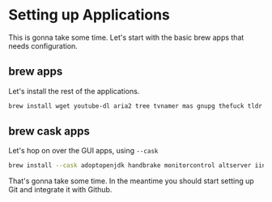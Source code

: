 # Setting up Applications

This is gonna take some time. Let's start with the basic brew apps that needs configuration.

## brew apps

Let's install the rest of the applications.

```bash
brew install wget youtube-dl aria2 tree tvnamer mas gnupg thefuck tldr
```

## brew cask apps

Let's hop on over the GUI apps, using `--cask`

```bash
brew install --cask adoptopenjdk handbrake monitorcontrol altserver iina notion appcleaner imageoptim slack authy iterm2 spotify avibrazil-rdm jdownloader transmission cloudflare-warp keka transmission-remote-gui discord lyricsx typora docker mac2imgur visual-studio-code google-chrome maccy xampp cyberduck unified-remote
```

That's gonna take some time. In the meantime you should start setting up Git and integrate it with Github.
